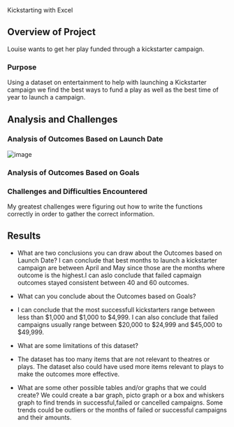  Kickstarting with Excel

## Overview of Project
Louise wants to get her play funded through a kickstarter campaign.   
### Purpose
Using a dataset on entertainment to help with launching a Kickstarter campaign we find the best ways to fund a play as well as the best time of year to launch a campaign.
## Analysis and Challenges

### Analysis of Outcomes Based on Launch Date
 ![image](/png/Theater_Outcomes_vs_Launch.png) 

### Analysis of Outcomes Based on Goals

### Challenges and Difficulties Encountered
My greatest challenges were figuring out how to write the functions correctly in order to gather the correct information.

## Results

- What are two conclusions you can draw about the Outcomes based on Launch Date?
I can conclude that best months to launch a kickstarter campaign are between April and May since those are the months where outcome is the highest.I can aslo conclude that failed capmaign outcomes stayed consistent between 40 and 60 outcomes.
- What can you conclude about the Outcomes based on Goals?
- I can conclude that the most successfull kickstarters range between less than $1,000 and $1,000 to $4,999. I can also conclude that failed campaigns usually range between $20,000 to $24,999 and $45,000 to $49,999.

- What are some limitations of this dataset?
- The dataset has too many items that are not relevant to theatres or plays. The dataset also could have used more items relevant to plays to make the outcomes more effective. 

- What are some other possible tables and/or graphs that we could create?
We could create a bar graph, picto graph or a box and whiskers graph to find trends in successful,failed or cancelled campaigns. Some trends could be outliers or the months of failed or successful campaigns and their amounts.    
